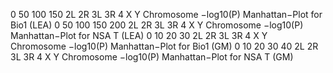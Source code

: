 0
50
100
150
2L 2R 3L 3R 4 X Y
Chromosome
−log10(P)
Manhattan−Plot for Bio1 (LEA)
0
50
100
150
200
2L 2R 3L 3R 4 X Y
Chromosome
−log10(P)
Manhattan−Plot for NSA T (LEA)
0
10
20
30
2L 2R 3L 3R 4 X Y
Chromosome
−log10(P)
Manhattan−Plot for Bio1 (GM)
0
10
20
30
40
2L 2R 3L 3R 4 X Y
Chromosome
−log10(P)
Manhattan−Plot for NSA T (GM)
